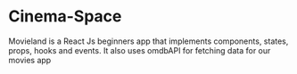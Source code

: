 # Cinema-Space
Movieland is a React Js beginners app that implements components, states, props, hooks and events. It also uses omdbAPI for fetching data for our movies app
